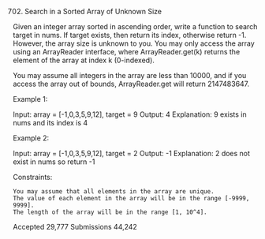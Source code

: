 702. Search in a Sorted Array of Unknown Size

Given an integer array sorted in ascending order, write a function to search target in nums.  If target exists, then return its index, otherwise return -1. However, the array size is unknown to you. You may only access the array using an ArrayReader interface, where ArrayReader.get(k) returns the element of the array at index k (0-indexed).

You may assume all integers in the array are less than 10000, and if you access the array out of bounds, ArrayReader.get will return 2147483647.



Example 1:

Input: array = [-1,0,3,5,9,12], target = 9
Output: 4
Explanation: 9 exists in nums and its index is 4

Example 2:

Input: array = [-1,0,3,5,9,12], target = 2
Output: -1
Explanation: 2 does not exist in nums so return -1



Constraints:

    You may assume that all elements in the array are unique.
    The value of each element in the array will be in the range [-9999, 9999].
    The length of the array will be in the range [1, 10^4].

Accepted
29,777
Submissions
44,242